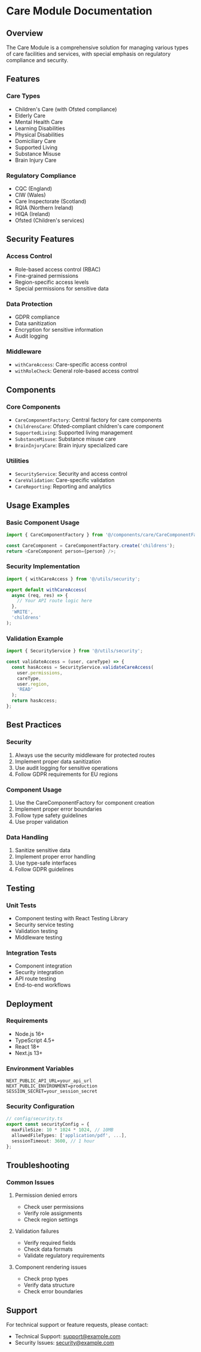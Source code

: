 # Care Module Documentation

## Overview
The Care Module is a comprehensive solution for managing various types of care facilities and services, with special emphasis on regulatory compliance and security.

## Features

### Care Types
- Children's Care (with Ofsted compliance)
- Elderly Care
- Mental Health Care
- Learning Disabilities
- Physical Disabilities
- Domiciliary Care
- Supported Living
- Substance Misuse
- Brain Injury Care

### Regulatory Compliance
- CQC (England)
- CIW (Wales)
- Care Inspectorate (Scotland)
- RQIA (Northern Ireland)
- HIQA (Ireland)
- Ofsted (Children's services)

## Security Features

### Access Control
- Role-based access control (RBAC)
- Fine-grained permissions
- Region-specific access levels
- Special permissions for sensitive data

### Data Protection
- GDPR compliance
- Data sanitization
- Encryption for sensitive information
- Audit logging

### Middleware
- `withCareAccess`: Care-specific access control
- `withRoleCheck`: General role-based access control

## Components

### Core Components
- `CareComponentFactory`: Central factory for care components
- `ChildrensCare`: Ofsted-compliant children's care component
- `SupportedLiving`: Supported living management
- `SubstanceMisuse`: Substance misuse care
- `BrainInjuryCare`: Brain injury specialized care

### Utilities
- `SecurityService`: Security and access control
- `CareValidation`: Care-specific validation
- `CareReporting`: Reporting and analytics

## Usage Examples

### Basic Component Usage
```typescript
import { CareComponentFactory } from '@/components/care/CareComponentFactory';

const CareComponent = CareComponentFactory.create('childrens');
return <CareComponent person={person} />;
```

### Security Implementation
```typescript
import { withCareAccess } from '@/utils/security';

export default withCareAccess(
  async (req, res) => {
    // Your API route logic here
  },
  'WRITE',
  'childrens'
);
```

### Validation Example
```typescript
import { SecurityService } from '@/utils/security';

const validateAccess = (user, careType) => {
  const hasAccess = SecurityService.validateCareAccess(
    user.permissions,
    careType,
    user.region,
    'READ'
  );
  return hasAccess;
};
```

## Best Practices

### Security
1. Always use the security middleware for protected routes
2. Implement proper data sanitization
3. Use audit logging for sensitive operations
4. Follow GDPR requirements for EU regions

### Component Usage
1. Use the CareComponentFactory for component creation
2. Implement proper error boundaries
3. Follow type safety guidelines
4. Use proper validation

### Data Handling
1. Sanitize sensitive data
2. Implement proper error handling
3. Use type-safe interfaces
4. Follow GDPR guidelines

## Testing

### Unit Tests
- Component testing with React Testing Library
- Security service testing
- Validation testing
- Middleware testing

### Integration Tests
- Component integration
- Security integration
- API route testing
- End-to-end workflows

## Deployment

### Requirements
- Node.js 16+
- TypeScript 4.5+
- React 18+
- Next.js 13+

### Environment Variables
```env
NEXT_PUBLIC_API_URL=your_api_url
NEXT_PUBLIC_ENVIRONMENT=production
SESSION_SECRET=your_session_secret
```

### Security Configuration
```typescript
// config/security.ts
export const securityConfig = {
  maxFileSize: 10 * 1024 * 1024, // 10MB
  allowedFileTypes: ['application/pdf', ...],
  sessionTimeout: 3600, // 1 hour
};
```

## Troubleshooting

### Common Issues
1. Permission denied errors
   - Check user permissions
   - Verify role assignments
   - Check region settings

2. Validation failures
   - Verify required fields
   - Check data formats
   - Validate regulatory requirements

3. Component rendering issues
   - Check prop types
   - Verify data structure
   - Check error boundaries

## Support

For technical support or feature requests, please contact:
- Technical Support: support@example.com
- Security Issues: security@example.com
